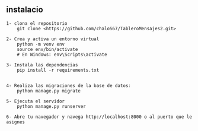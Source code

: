 ## instalacio 
    1- clona el repositorio
        git clone <https://github.com/chaloS67/TableroMensajes2.git>

    2- Crea y activa un entorno virtual
        python -m venv env
        source env/bin/activate  
        # En Windows: env\Scripts\activate

    3- Instala las dependencias
        pip install -r requirements.txt


    4- Realiza las migraciones de la base de datos:
        python manage.py migrate

    5- Ejecuta el servidor
        python manage.py runserver

    6- Abre tu navegador y navega http://localhost:8000 o al puerto que le asignes

    